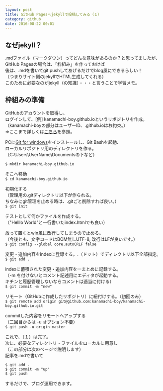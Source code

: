 ```yaml
---
layout: post
title: GitHub Pagesへjekyllで投稿してみる（１）
category: github
date: 2016-08-22 00:01
---
```


## なぜjekyll？
.mdファイル（マークダウン）ってどんな意味があるのか？と思ってましたが、  
GitHub Pagesの場合は、「枠組み」を作っておけば  
後は、.mdを書いてgit pushしてあげるだけでblog風にできるらしい！  
（つまりサイト側のjekyllでHTML生成してくれる）  
このために必要なのがjekyll（の知識）・・・と言うことで学習メモ。  

## 枠組みの準備
GitHubのアカウントを取得し、  
ログインして、[例] kanamachi-boy.github.ioというリポジトリを作成。  
（kanamachi-boyの部分はユーザーID、.github.ioはお約束。）  
	⇒ここまで詳しくは[こちら](http://techacademy.jp/magazine/6235)を参照。  
  
  
PCに[Git for windows](https://git-for-windows.github.io/)をインストールし、Git Bashを起動、  
ローカルリポジトリ用のディレクトリを作る。  
（C:\Users\UserName\Documentsの下など）  

`$ mkdir kanamachi-boy.github.io`
  
  
そこへ移動  
`$ cd kanamachi-boy.github.io`  
  
  
初期化する  
（管理用の.gitディレクトリ以下が作られる。  
ちなみにgit管理を止める時は、.gitごと削除すれば良い。）  
`$ git init`  
  
  
テストとして何かファイルを作成する。  
（"Helllo World"と一行書いたindex.htmlでも良い）  
  
  
放って置くとwin風に改行してしまうので止める。  
（今後とも、文字コードはBOM無しUTF-8, 改行はLFが良いです。）  
`$ git config --global core.autoCRLF false`  
  
  
変更・追加内容をindexに登録する。.（ドット）でディレクトリ以下全部指定。  
`$ git add .`  
  
  
indexに蓄積された変更・追加内容を一まとめに記録する。  
（-m を付けないとコメント記述用にエディタが起動する。  
キチンと履歴管理しないならコメントは適当に付ける）  
`$ git commit -m "new"`  
  
リモート（GitHubに作成したリポジトリ）に紐付けする。（初回のみ）  
`$ git remote add origin git@github.com:kanamachi-boy/kanamachi-boy.github.io.git`  
  
  
commitした内容をリモートへアップする  
（二回目からは -u オプション不要）  
`$ git push -u origin master`  
  
  
これで、（１）は完了。  
次に、必要なディレクトリ・ファイルをローカルに用意し  
（この部分は次のページで説明します）  
記事を.mdで書いて  

```
$ git add .
$ git commit -m "up"
$ git push
```

するだけで、ブログ運用できます。  










